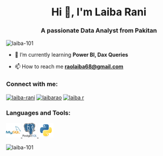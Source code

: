 <h1 align="center">Hi 👋, I'm Laiba Rani</h1>
<h3 align="center">A passionate Data Analyst from Pakitan</h3>

<p align="left"> <img src="https://komarev.com/ghpvc/?username=laiba-101&label=Profile%20views&color=0e75b6&style=flat" alt="laiba-101" /> </p>

- 🌱 I’m currently learning **Power BI, Dax Queries**

- 📫 How to reach me **raolaiba68@gmail.com**

<h3 align="left">Connect with me:</h3>
<p align="left">
<a href="https://linkedin.com/in/laiba-rani" target="blank"><img align="center" src="https://raw.githubusercontent.com/rahuldkjain/github-profile-readme-generator/master/src/images/icons/Social/linked-in-alt.svg" alt="laiba-rani" height="30" width="40" /></a>
<a href="https://kaggle.com/laibarao" target="blank"><img align="center" src="https://raw.githubusercontent.com/rahuldkjain/github-profile-readme-generator/master/src/images/icons/Social/kaggle.svg" alt="laibarao" height="30" width="40" /></a>
<a href="https://medium.com/laiba r" target="blank"><img align="center" src="https://raw.githubusercontent.com/rahuldkjain/github-profile-readme-generator/master/src/images/icons/Social/medium.svg" alt="laiba r" height="30" width="40" /></a>
</p>

<h3 align="left">Languages and Tools:</h3>
<p align="left"> <a href="https://www.mysql.com/" target="_blank" rel="noreferrer"> <img src="https://raw.githubusercontent.com/devicons/devicon/master/icons/mysql/mysql-original-wordmark.svg" alt="mysql" width="40" height="40"/> </a> <a href="https://www.postgresql.org" target="_blank" rel="noreferrer"> <img src="https://raw.githubusercontent.com/devicons/devicon/master/icons/postgresql/postgresql-original-wordmark.svg" alt="postgresql" width="40" height="40"/> </a> <a href="https://www.python.org" target="_blank" rel="noreferrer"> <img src="https://raw.githubusercontent.com/devicons/devicon/master/icons/python/python-original.svg" alt="python" width="40" height="40"/> </a> </p>

<p><img align="center" src="https://github-readme-stats.vercel.app/api/top-langs?username=laiba-101&show_icons=true&locale=en&layout=compact" alt="laiba-101" /></p>
